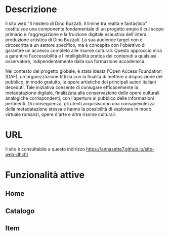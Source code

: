 # Descrizione
Il sito web "Il mistero di Dino Buzzati: Il limine tra realtà e fantastico" costituisce una componente fondamentale di un progetto ampio il cui scopo primario è l'aggregazione e la fruizione digitale esaustiva dell'intera produzione artistica di Dino Buzzati. La sua audience target non è circoscritta a un settore specifico, ma è concepita con l'obiettivo di garantire un accesso completo alle risorse culturali. Questo approccio mira a garantire l'accessibilità e l'intelligibilità pratica dei contenuti a qualsiasi osservatore, indipendentemente dalla sua formazione accademica.

Nel contesto del progetto globale, è stata ideata l'Open Access Foundation (OAF), un'organizzazione fittizia con la finalità di mettere a disposizione del pubblico, in modo gratuito, le opere artistiche dei principali autori italiani deceduti. Tale iniziativa consente di coniugare efficacemente la metadatazione digitale, finalizzata alla conservazione delle opere culturali analogiche corrispondenti, con l'apertura al pubblico delle informazioni pertinenti. Di conseguenza, gli utenti acquisiscono una consapevolezza della metadatazione stessa e hanno la possibilità di esplorare in modo virtuale romanzi, opere d'arte e altre risorse culturali.

# URL
Il sito è consultabile a questo indirizzo https://annasette7.github.io/sito-web-dhch/

# Funzionalità attive


## Home

## Catalogo

## Item
